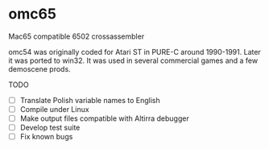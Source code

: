 # omc65
 Mac65 compatible 6502 crossassembler

omc54 was originally coded for Atari ST in PURE-C around 1990-1991.
Later it was ported to win32.
It was used in several commercial games and a few demoscene prods.

TODO

 - [ ] Translate Polish variable names to English
 - [ ] Compile under Linux
 - [ ] Make output files compatible with Altirra debugger
 - [ ] Develop test suite
 - [ ] Fix known bugs
